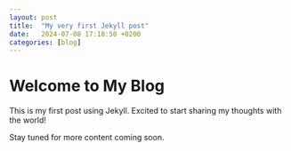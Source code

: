 ```yaml
---
layout: post
title:  "My very first Jekyll post"
date:   2024-07-08 17:18:50 +0200
categories: [blog]
---
```

# Welcome to My Blog

This is my first post using Jekyll. Excited to start sharing my thoughts with the world!

Stay tuned for more content coming soon.